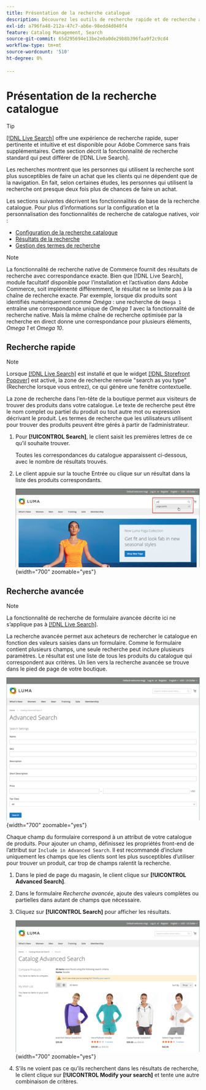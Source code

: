 ```yaml
---
title: Présentation de la recherche catalogue
description: Découvrez les outils de recherche rapide et de recherche avancée que les clients peuvent utiliser pour localiser des produits sur le storefront.
exl-id: a796fa48-212a-47c7-ab6e-98edd4d040f4
feature: Catalog Management, Search
source-git-commit: 65d295694e13be2e0a0de29b8b396faa9f2c9cd4
workflow-type: tm+mt
source-wordcount: '510'
ht-degree: 0%

---
```


# Présentation de la recherche catalogue

>[!TIP]
>
>[[!DNL Live Search]](https://experienceleague.adobe.com/docs/commerce-merchant-services/live-search/overview.html) offre une expérience de recherche rapide, super pertinente et intuitive et est disponible pour Adobe Commerce sans frais supplémentaires. Cette section décrit la fonctionnalité de recherche standard qui peut différer de [!DNL Live Search].

Les recherches montrent que les personnes qui utilisent la recherche sont plus susceptibles de faire un achat que les clients qui ne dépendent que de la navigation. En fait, selon certaines études, les personnes qui utilisent la recherche ont presque deux fois plus de chances de faire un achat.

Les sections suivantes décrivent les fonctionnalités de base de la recherche catalogue. Pour plus d’informations sur la configuration et la personnalisation des fonctionnalités de recherche de catalogue natives, voir :

- [Configuration de la recherche catalogue](search-configuration.md)
- [Résultats de la recherche](search-results.md)
- [Gestion des termes de recherche](search-terms.md)

>[!NOTE]
>
>La fonctionnalité de recherche native de Commerce fournit des résultats de recherche avec correspondance exacte. Bien que [!DNL Live Search], module facultatif disponible pour l’installation et l’activation dans Adobe Commerce, soit implémenté différemment, le résultat ne se limite pas à la chaîne de recherche exacte. Par exemple, lorsque dix produits sont identifiés numériquement comme _Oméga_ : une recherche de `Omega 1` entraîne une correspondance unique de _Oméga 1_ avec la fonctionnalité de recherche native. Mais la même chaîne de recherche optimisée par la recherche en direct donne une correspondance pour plusieurs éléments, _Omega 1_ et _Omega 10_.

## Recherche rapide

>[!NOTE]
>
>Lorsque [[!DNL Live Search]](https://experienceleague.adobe.com/en/docs/commerce-merchant-services/live-search/overview) est installé et que le widget [[!DNL Storefront Popover]](https://experienceleague.adobe.com/en/docs/commerce-merchant-services/live-search/live-search-storefront/storefront-popover) est activé, la zone de recherche renvoie &quot;search as you type&quot; (Recherche lorsque vous entrez), ce qui génère une fenêtre contextuelle.

La zone de recherche dans l’en-tête de la boutique permet aux visiteurs de trouver des produits dans votre catalogue. Le texte de recherche peut être le nom complet ou partiel du produit ou tout autre mot ou expression décrivant le produit. Les termes de recherche que les utilisateurs utilisent pour trouver des produits peuvent être gérés à partir de l’administrateur.

1. Pour **[!UICONTROL Search]**, le client saisit les premières lettres de ce qu’il souhaite trouver.

   Toutes les correspondances du catalogue apparaissent ci-dessous, avec le nombre de résultats trouvés.

1. Le client appuie sur la touche Entrée ou clique sur un résultat dans la liste des produits correspondants.

   ![Rechercher](./assets/storefront-search-box.png){width="700" zoomable="yes"}

## Recherche avancée

>[!NOTE]
>
>La fonctionnalité de recherche de formulaire avancée décrite ici ne s’applique pas à [[!DNL Live Search]](https://experienceleague.adobe.com/docs/commerce-merchant-services/live-search/overview.html).

La recherche avancée permet aux acheteurs de rechercher le catalogue en fonction des valeurs saisies dans un formulaire. Comme le formulaire contient plusieurs champs, une seule recherche peut inclure plusieurs paramètres. Le résultat est une liste de tous les produits du catalogue qui correspondent aux critères. Un lien vers la recherche avancée se trouve dans le pied de page de votre boutique.

![Recherche avancée](./assets/storefront-search-advanced.png){width="700" zoomable="yes"}

Chaque champ du formulaire correspond à un attribut de votre catalogue de produits. Pour ajouter un champ, définissez les propriétés front-end de l’attribut sur `Include in Advanced Search`. Il est recommandé d’inclure uniquement les champs que les clients sont les plus susceptibles d’utiliser pour trouver un produit, car trop de champs ralentit la recherche.

1. Dans le pied de page du magasin, le client clique sur **[!UICONTROL Advanced Search]**.

1. Dans le formulaire _Recherche avancée_, ajoute des valeurs complètes ou partielles dans autant de champs que nécessaire.

1. Cliquez sur **[!UICONTROL Search]** pour afficher les résultats.

   ![Résultats de la recherche](./assets/storefront-search-advanced-results-modify.png){width="700" zoomable="yes"}

1. S’ils ne voient pas ce qu’ils recherchent dans les résultats de recherche, le client clique sur **[!UICONTROL Modify your search]** et tente une autre combinaison de critères.
